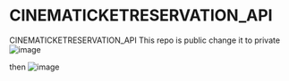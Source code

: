 # CINEMATICKETRESERVATION_API
CINEMATICKETRESERVATION_API
This repo is public change it to private 
![image](https://user-images.githubusercontent.com/89122075/224428213-a605b275-1175-4c72-8687-51c35d9bd7c5.png)

then 
![image](https://user-images.githubusercontent.com/89122075/224428362-a0f99090-4141-440b-b5be-f3596b594889.png)

